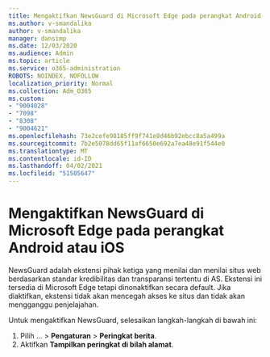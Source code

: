 ```yaml
---
title: Mengaktifkan NewsGuard di Microsoft Edge pada perangkat Android atau iOS
ms.author: v-smandalika
author: v-smandalika
manager: dansimp
ms.date: 12/03/2020
ms.audience: Admin
ms.topic: article
ms.service: o365-administration
ROBOTS: NOINDEX, NOFOLLOW
localization_priority: Normal
ms.collection: Adm_O365
ms.custom:
- "9004028"
- "7098"
- "8308"
- "9004621"
ms.openlocfilehash: 73e2cefe98185ff9f741e8d46b92ebcc8a5a499a
ms.sourcegitcommit: 7b2e5078dd65f11af6650e692a7ea48e91f544e0
ms.translationtype: MT
ms.contentlocale: id-ID
ms.lasthandoff: 04/02/2021
ms.locfileid: "51505647"
---
```

# <a name="turn-on-newsguard-in-microsoft-edge-on-an-android-or-ios-device"></a>Mengaktifkan NewsGuard di Microsoft Edge pada perangkat Android atau iOS

NewsGuard adalah ekstensi pihak ketiga yang menilai dan menilai situs web berdasarkan standar kredibilitas dan transparansi tertentu di AS. Ekstensi ini tersedia di Microsoft Edge tetapi dinonaktifkan secara default. Jika diaktifkan, ekstensi tidak akan mencegah akses ke situs dan tidak akan mengganggu penjelajahan.

Untuk mengaktifkan NewsGuard, selesaikan langkah-langkah di bawah ini:
1. Pilih ... > **Pengaturan**  >  **Peringkat berita**.
2. Aktifkan **Tampilkan peringkat di bilah alamat**.